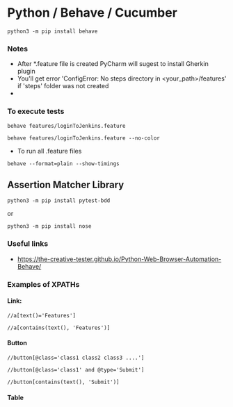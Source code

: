# Python / Behave / Cucumber


`python3 -m pip install behave`

### Notes
- After *.feature file is created PyCharm will sugest to install Gherkin plugin
- You'll get error 'ConfigError: No steps directory in <your_path>/features' if 'steps' folder was not created
- 

### To execute tests

`
behave features/loginToJenkins.feature
`

`
behave features/loginToJenkins.feature --no-color
`

* To run all .feature files

`behave --format=plain --show-timings`



## Assertion Matcher Library

`python3 -m pip install pytest-bdd`

or

`python3 -m pip install nose`


### Useful links

- https://the-creative-tester.github.io/Python-Web-Browser-Automation-Behave/

### Examples of XPATHs

#### Link:

   `//a[text()='Features']`
   
   `//a[contains(text(), 'Features')]`

#### Button

`//button[@class='class1 class2 class3 ....']`

`//button[@class='class1' and @type='Submit']`

`//button[contains(text(), 'Submit')]`

#### Table

